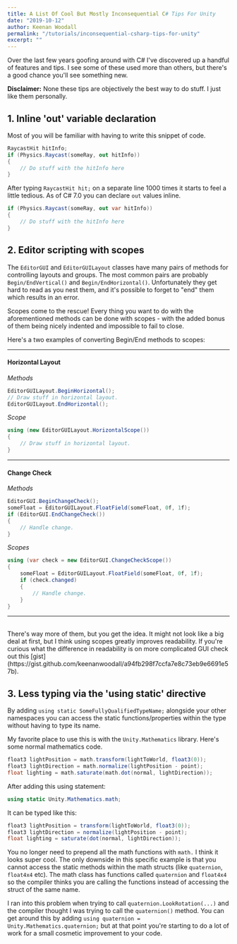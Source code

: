 ```yaml
---
title: A List Of Cool But Mostly Inconsequential C# Tips For Unity
date: "2019-10-12"
author: Keenan Woodall
permalink: "/tutorials/inconsequential-csharp-tips-for-unity"
excerpt: ""
---
```


Over the last few years goofing around with C# I've discovered up a handful of features and tips. I see some of these used more than others, but there's a good chance you'll see something new. 

**Disclaimer:** None these tips are objectively the best way to do stuff. I just like them personally.

## 1. Inline 'out' variable declaration
Most of you will be familiar with having to write this snippet of code.
```cs
RaycastHit hitInfo;
if (Physics.Raycast(someRay, out hitInfo))
{ 
    // Do stuff with the hitInfo here
}
```
After typing `RaycastHit hit;` on a separate line 1000 times it starts to feel a little tedious. As of C# 7.0 you can declare `out` values inline.
```cs
if (Physics.Raycast(someRay, out var hitInfo))
{
    // Do stuff with the hitInfo here
}
```

## 2. Editor scripting with scopes
The `EditorGUI` and `EditorGUILayout` classes have many pairs of methods for controlling layouts and groups. The most common pairs are probably `Begin/EndVertical()` and `Begin/EndHorizontal()`. Unfortunately they get hard to read as you nest them, and it's possible to forget to "end" them which results in an error.

Scopes come to the rescue! Every thing you want to do with the aforementioned methods can be done with scopes - with the added bonus of them being nicely indented and impossible to fail to close.

Here's a two examples of converting Begin/End methods to scopes:

---
#### Horizontal Layout
*Methods*
```cs
EditorGUILayout.BeginHorizontal();
// Draw stuff in horizontal layout.
EditorGUILayout.EndHorizontal();
```
*Scope*
```cs
using (new EditorGUILayout.HorizontalScope())
{
	// Draw stuff in horizontal layout.
}
```
---
#### Change Check
*Methods*
```cs
EditorGUI.BeginChangeCheck();
someFloat = EditorGUILayout.FloatField(someFloat, 0f, 1f);
if (EditorGUI.EndChangeCheck())
{
	// Handle change.
}
```
*Scopes*
```cs
using (var check = new EditorGUI.ChangeCheckScope())
{
	someFloat = EditorGUILayout.FloatField(someFloat, 0f, 1f);
	if (check.changed)
	{
		// Handle change.
	}
}
```
---

<br>
There's way more of them, but you get the idea. It might not look like a big deal at first, but I think using scopes greatly improves readability. If you're curious what the difference in readability is on more complicated GUI check out this [gist](https://gist.github.com/keenanwoodall/a94fb298f7ccfa7e8c73eb9e6691e57b).

## 3. Less typing via the 'using static' directive
By adding `using static SomeFullyQualifiedTypeName;` alongside your other namespaces you can access the static functions/properties within the type without having to type its name.

My favorite place to use this is with the `Unity.Mathematics` library. Here's some normal mathematics code.
```cs
float3 lightPosition = math.transform(lightToWorld, float3(0));
float3 lightDirection = math.normalize(lightPosition - point);
float lighting = math.saturate(math.dot(normal, lightDirection));
```
After adding this using statement:
```cs
using static Unity.Mathematics.math;
```
It can be typed like this:
```cs
float3 lightPosition = transform(lightToWorld, float3(0));
float3 lightDirection = normalize(lightPosition - point);
float lighting = saturate(dot(normal, lightDirection));
```
You no longer need to prepend all the math functions with `math.` I think it looks super cool. The only downside in this specific example is that you cannot access the static methods within the math structs (like `quaternion`, `float4x4` etc). The math class has functions called `quaternion` and `float4x4` so the compiler thinks you are calling the functions instead of accessing the struct of the same name. 

I ran into this problem when trying to call `quaternion.LookRotation(...)` and the compiler thought I was trying to call the `quaternion()` method. You can get around this by adding `using quaternion = Unity.Mathematics.quaternion;` but at that point you're starting to do a lot of work for a small cosmetic improvement to your code.